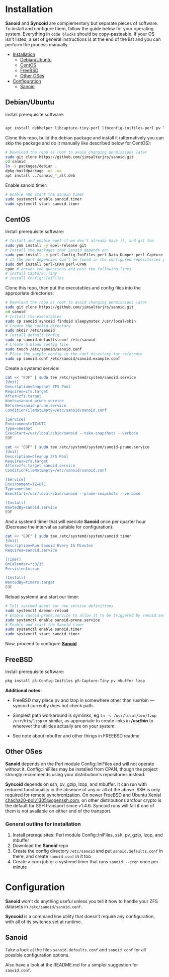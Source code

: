 # Installation

**Sanoid** and **Syncoid** are complementary but separate pieces of software. To install and configure them, follow the guide below for your operating system. Everything in `code blocks` should be copy-pasteable. If your OS isn't listed, a set of general instructions is at the end of the list and you can perform the process manually.

<!-- TOC depthFrom:1 depthTo:6 withLinks:1 updateOnSave:0 orderedList:0 -->

- [Installation](#installation)
	- [Debian/Ubuntu](#debianubuntu)
	- [CentOS](#centos)
	- [FreeBSD](#freebsd)
	- [Other OSes](#other-oses)
- [Configuration](#configuration)
	- [Sanoid](#sanoid)

<!-- /TOC -->


## Debian/Ubuntu

Install prerequisite software:

```bash

apt install debhelper libcapture-tiny-perl libconfig-inifiles-perl pv lzop mbuffer

```

Clone this repo, build the debian package and install it (alternatively you can skip the package and do it manually like described below for CentOS):

```bash
# Download the repo as root to avoid changing permissions later
sudo git clone https://github.com/jimsalterjrs/sanoid.git
cd sanoid
ln -s packages/debian .
dpkg-buildpackage -uc -us
apt install ../sanoid_*_all.deb
```

Enable sanoid timer:
```bash
# enable and start the sanoid timer
sudo systemctl enable sanoid.timer
sudo systemctl start sanoid.timer
```

## CentOS

Install prerequisite software:

```bash
# Install and enable epel if we don't already have it, and git too
sudo yum install -y epel-release git
# Install the packages that Sanoid depends on:
sudo yum install -y perl-Config-IniFiles perl-Data-Dumper perl-Capture-Tiny lzop mbuffer mhash pv
# if the perl depencies can't be found in the configured repositories you can install them from CPAN manually:
sudo dnf install perl-CPAN perl-CPAN
cpan # answer the questions and past the following lines
# install Capture::Tiny
# install Config::IniFiles
```

Clone this repo, then put the executables and config files into the appropriate directories:

```bash
# Download the repo as root to avoid changing permissions later
sudo git clone https://github.com/jimsalterjrs/sanoid.git
cd sanoid
# Install the executables
sudo cp sanoid syncoid findoid sleepymutex /usr/local/sbin
# Create the config directory
sudo mkdir /etc/sanoid
# Install default config
sudo cp sanoid.defaults.conf /etc/sanoid
# Create a blank config file
sudo touch /etc/sanoid/sanoid.conf
# Place the sample config in the conf directory for reference
sudo cp sanoid.conf /etc/sanoid/sanoid.example.conf
```

Create a systemd service:

```bash
cat << "EOF" | sudo tee /etc/systemd/system/sanoid.service
[Unit]
Description=Snapshot ZFS Pool
Requires=zfs.target
After=zfs.target
Wants=sanoid-prune.service
Before=sanoid-prune.service
ConditionFileNotEmpty=/etc/sanoid/sanoid.conf

[Service]
Environment=TZ=UTC
Type=oneshot
ExecStart=/usr/local/sbin/sanoid --take-snapshots --verbose
EOF

cat << "EOF" | sudo tee /etc/systemd/system/sanoid-prune.service
[Unit]
Description=Cleanup ZFS Pool
Requires=zfs.target
After=zfs.target sanoid.service
ConditionFileNotEmpty=/etc/sanoid/sanoid.conf

[Service]
Environment=TZ=UTC
Type=oneshot
ExecStart=/usr/local/sbin/sanoid --prune-snapshots --verbose

[Install]
WantedBy=sanoid.service
EOF
```

And a systemd timer that will execute **Sanoid** once per quarter hour
(Decrease the interval as suitable for configuration):

```bash
cat << "EOF" | sudo tee /etc/systemd/system/sanoid.timer
[Unit]
Description=Run Sanoid Every 15 Minutes
Requires=sanoid.service

[Timer]
OnCalendar=*:0/15
Persistent=true

[Install]
WantedBy=timers.target
EOF
```

Reload systemd and start our timer:
```bash
# Tell systemd about our new service definitions
sudo systemctl daemon-reload
# Enable sanoid-prune.service to allow it to be triggered by sanoid.service
sudo systemctl enable sanoid-prune.service
# Enable and start the Sanoid timer
sudo systemctl enable sanoid.timer
sudo systemctl start sanoid.timer
```

Now, proceed to configure [**Sanoid**](#configuration)

## FreeBSD

Install prerequisite software:

```bash
pkg install p5-Config-Inifiles p5-Capture-Tiny pv mbuffer lzop
```

**Additional notes:**

*   FreeBSD may place pv and lzop in somewhere other than /usr/bin — syncoid currently does not check path.

*   Simplest path workaround is symlinks, eg `ln -s /usr/local/bin/lzop /usr/bin/lzop` or similar, as appropriate to create links in **/usr/bin** to wherever the utilities actually are on your system.

*   See note about mbuffer and other things in FREEBSD.readme

## Other OSes

**Sanoid** depends on the Perl module Config::IniFiles and will not operate without it. Config::IniFiles may be installed from CPAN, though the project strongly recommends using your distribution's repositories instead.

**Syncoid** depends on ssh, pv, gzip, lzop, and mbuffer. It can run with reduced functionality in the absence of any or all of the above. SSH is only required for remote synchronization. On newer FreeBSD and Ubuntu Xenial chacha20-poly1305@openssh.com, on other distributions arcfour crypto is the default for SSH transport since v1.4.6. Syncoid runs will fail if one of them is not available on either end of the transport.

### General outline for installation

1.  Install prerequisites: Perl module Config::IniFiles, ssh, pv, gzip, lzop, and mbuffer
2.  Download the **Sanoid** repo
3.  Create the config directory `/etc/sanoid` and put `sanoid.defaults.conf` in there, and create `sanoid.conf` in it too
4.  Create a cron job or a systemd timer that runs `sanoid --cron` once per minute

# Configuration

**Sanoid** won't do anything useful unless you tell it how to handle your ZFS datasets in `/etc/sanoid/sanoid.conf`.

**Syncoid** is a command line utility that doesn't require any configuration, with all of its switches set at runtime.

## Sanoid

Take a look at the files `sanoid.defaults.conf` and `sanoid.conf` for all possible configuration options.

Also have a look at the README.md for a simpler suggestion for `sanoid.conf`.
